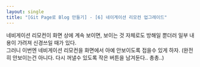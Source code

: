 ```yaml
---
layout: single
title: "[Git Page로 Blog 만들기] - [6] 네이게이션 리모컨 업그레이드"
---
```


네비게이션 리모컨이 화면 상에 계속 보이면, 보이는 것 자체로도 방해일 뿐더러 일부 내용이 가려져 신경쓰일 때가 있다.<br/>
그러니 이번엔 네비게이션 리모컨을 화면에서 아예 안보이도록 접을수 있게 하자. (완전히 안보이는건 아니다. 다시 꺼낼수 있도록 작은 버튼을 남겨둔다.. 총총..)

